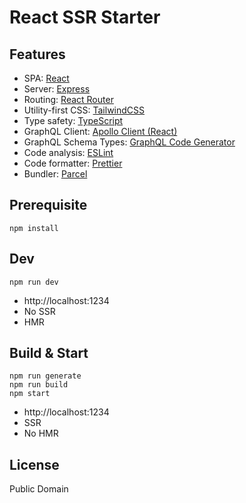 # React SSR Starter

## Features

- SPA: [React](https://reactjs.org/)
- Server: [Express](https://expressjs.com/)
- Routing: [React Router](https://reacttraining.com/react-router/web)
- Utility-first CSS: [TailwindCSS](https://tailwindcss.com/)
- Type safety: [TypeScript](https://typescriptlang.org/)
- GraphQL Client: [Apollo Client (React)](https://www.apollographql.com/docs/react/)
- GraphQL Schema Types: [GraphQL Code Generator](https://graphql-code-generator.com/)
- Code analysis: [ESLint](https://eslint.org/)
- Code formatter: [Prettier](https://prettier.io/)
- Bundler: [Parcel](https://parceljs.org/)


## Prerequisite

```
npm install
```

## Dev

```
npm run dev
```

- http://localhost:1234
- No SSR
- HMR

## Build & Start

```
npm run generate
npm run build
npm start
```

- http://localhost:1234
- SSR
- No HMR

## License

Public Domain
